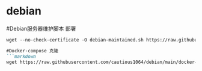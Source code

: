 # debian
#Debian服务器维护脚本 部署
```markdown
wget --no-check-certificate -O debian-maintained.sh https://raw.githubusercontent.com/cautious1064/debian/main/debian-maintained.sh && chmod a+x debian-maintained.sh && bash debian-maintained.sh

#Docker-compose 克隆
```markdown
wget https://raw.githubusercontent.com/cautious1064/debian/main/docker-compose.yml

